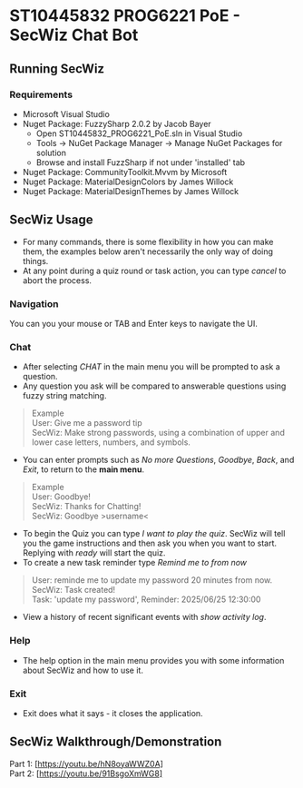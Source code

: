 # ST10445832 PROG6221 PoE - SecWiz Chat Bot

## Running SecWiz
### Requirements
- Microsoft Visual Studio
- Nuget Package: FuzzySharp 2.0.2 by Jacob Bayer
  - Open ST10445832_PROG6221_PoE.sln in Visual Studio
  - Tools -> NuGet Package Manager -> Manage NuGet Packages for solution
  - Browse and install FuzzSharp if not under 'installed' tab
- Nuget Package: CommunityToolkit.Mvvm by Microsoft
- Nuget Package: MaterialDesignColors by James Willock
- Nuget Package: MaterialDesignThemes by James Willock

## SecWiz Usage
- For many commands, there is some flexibility in how you can make them, the examples below aren't necessarily the only way of doing things.
- At any point during a quiz round or task action, you can type _cancel_ to abort the process.

### Navigation
You can you your mouse or TAB and Enter keys to navigate the UI.

### Chat
- After selecting _CHAT_ in the main menu you will be prompted to ask a question.
- Any question you ask will be compared to answerable questions using fuzzy string matching.
> Example <br>
> User: Give me a password tip <br>
> SecWiz: Make strong passwords, using a combination of upper and lower case letters, numbers, and symbols.
- You can enter prompts such as _No more Questions_, _Goodbye_, _Back_, and _Exit_, to return to the __main menu__.
> Example <br>
> User: Goodbye! <br>
> SecWiz: Thanks for Chatting! <br>
> SecWiz: Goodbye >username<
- To begin the Quiz you can type _I want to play the quiz_. SecWiz will tell you the game instructions and then ask you when you want to start. Replying with _ready_ will start the quiz.
- To create a new task reminder type _Remind me to <task> <time period> from now_
> User: reminde me to update my password 20 minutes from now. <br>
> SecWiz: Task created! <br>
> Task: 'update my password', Reminder: 2025/06/25 12:30:00
- View a history of recent significant events with _show activity log_.

### Help
- The help option in the main menu provides you with some information about SecWiz and how to use it.

### Exit
- Exit does what it says - it closes the application.


## SecWiz Walkthrough/Demonstration
Part 1: [https://youtu.be/hN8oyaWWZ0A] <br>
Part 2: [https://youtu.be/91BsgoXmWG8]

